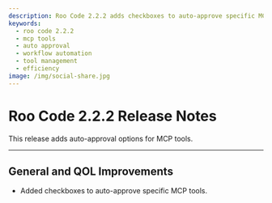 ```yaml
---
description: Roo Code 2.2.2 adds checkboxes to auto-approve specific MCP tools, streamlining workflows and reducing manual approval interruptions.
keywords:
  - roo code 2.2.2
  - mcp tools
  - auto approval
  - workflow automation
  - tool management
  - efficiency
image: /img/social-share.jpg
---
```


# Roo Code 2.2.2 Release Notes

This release adds auto-approval options for MCP tools.

---

## General and QOL Improvements

*   Added checkboxes to auto-approve specific MCP tools.